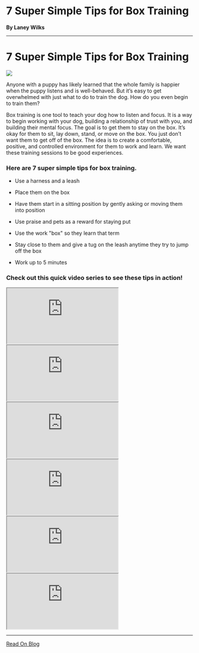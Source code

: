 # 7 Super Simple Tips for Box Training

**By Laney Wilks**

---

# 7 Super Simple Tips for Box Training

  

![](https://static.wixstatic.com/media/4917f1_0ab7900eec7a4e3c8120c4e67a2de3f8~mv2.jpg/v1/fill/w_360,h_640,al_c,q_80,usm_0.66_1.00_0.01,enc_auto/4917f1_0ab7900eec7a4e3c8120c4e67a2de3f8~mv2.jpg)

Anyone with a puppy has likely learned that the whole family is happier when the puppy listens and is well-behaved. But it’s easy to get overwhelmed with just what to do to train the dog. How do you even begin to train them?

  

Box training is one tool to teach your dog how to listen and focus. It is a way to begin working with your dog, building a relationship of trust with you, and building their mental focus. The goal is to get them to stay on the box. It’s okay for them to sit, lay down, stand, or move on the box. You just don’t want them to get off of the box. The idea is to create a comfortable, positive, and controlled environment for them to work and learn. We want these training sessions to be good experiences.

  

### Here are 7 super simple tips for box training.

-   Use a harness and a leash
    
-   Place them on the box
    
-   Have them start in a sitting position by gently asking or moving them into position
    
-   Use praise and pets as a reward for staying put
    
-   Use the work "box" so they learn that term
    
-   Stay close to them and give a tug on the leash anytime they try to jump off the box
    
-   Work up to 5 minutes
    

### Check out this quick video series to see these tips in action!

  

<iframe class="cVnGB" title="remote content" data-hook="iframeComponent" allow="fullscreen; autoplay" allowfullscreen="" src="https://fd9f21f3-a61e-477c-89eb-7d81b5f47b5d.usrfiles.com/html/2b2e4b_d767b483cae16e027c4ea8ac7906fbf4.html" style="background-color: transparent;"></iframe>

  

<iframe class="cVnGB" title="remote content" data-hook="iframeComponent" allow="fullscreen; autoplay" allowfullscreen="" src="https://fd9f21f3-a61e-477c-89eb-7d81b5f47b5d.usrfiles.com/html/2b2e4b_d767b483cae16e027c4ea8ac7906fbf4.html" style="background-color: transparent;"></iframe>

  

<iframe class="cVnGB" title="remote content" data-hook="iframeComponent" allow="fullscreen; autoplay" allowfullscreen="" src="https://fd9f21f3-a61e-477c-89eb-7d81b5f47b5d.usrfiles.com/html/2b2e4b_d767b483cae16e027c4ea8ac7906fbf4.html" style="background-color: transparent;"></iframe>

  

<iframe class="cVnGB" title="remote content" data-hook="iframeComponent" allow="fullscreen; autoplay" allowfullscreen="" src="https://fd9f21f3-a61e-477c-89eb-7d81b5f47b5d.usrfiles.com/html/2b2e4b_d767b483cae16e027c4ea8ac7906fbf4.html" style="background-color: transparent;"></iframe>

  

<iframe class="cVnGB" title="remote content" data-hook="iframeComponent" allow="fullscreen; autoplay" allowfullscreen="" src="https://fd9f21f3-a61e-477c-89eb-7d81b5f47b5d.usrfiles.com/html/2b2e4b_d767b483cae16e027c4ea8ac7906fbf4.html" style="background-color: transparent;"></iframe>

  

<iframe class="cVnGB" title="remote content" data-hook="iframeComponent" allow="fullscreen; autoplay" allowfullscreen="" src="https://fd9f21f3-a61e-477c-89eb-7d81b5f47b5d.usrfiles.com/html/2b2e4b_d767b483cae16e027c4ea8ac7906fbf4.html" style="background-color: transparent;"></iframe>

---

[Read On Blog](https://www.fineanddandyaussiedoodles.com/post/7-super-simple-tips-for-box-training)